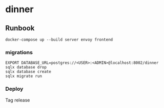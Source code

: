 # dinner


## Runbook
```
docker-compose up --build server envoy frontend
```

### migrations

```
EXPORT DATABASE_URL=postgres://<USER>:<ADMIN>@localhost:8002/dinner
sqlx database drop
sqlx database create
sqlx migrate run
```

### Deploy

Tag release
